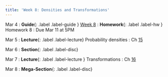 ```yaml
---
title: 'Week 8: Densities and Transformations'
---
```


Mar 4
: **Guide**{: .label .label-guide } [Week 8](/assets/guides/spring24/week08.pdf)
: **Homework**{: .label .label-hw } Homework 8
    : Due Mar 11 at 5PM

Mar 5
: **Lecture**{: .label .label-lecture} Probability densities
    : Ch [15](http://prob140.org/textbook/content/Chapter_15/00_Continuous_Distributions.html)

Mar 6
: **Section**{: .label .label-disc}

Mar 7
: **Lecture**{: .label .label-lecture } Transformations
    : Ch [16](http://prob140.org/textbook/content/Chapter_16/00_Transformations.html)

Mar 8
: **Mega-Section**{: .label .label-disc}
